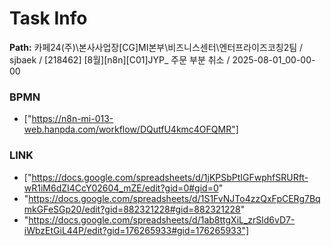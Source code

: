# Task Info

**Path:** 카페24(주)\본사사업장\[CG]MI본부\비즈니스센터\엔터프라이즈코칭2팀 / sjbaek / [218462] [8월][n8n][C01]JYP_ 주문 부분 취소 / 2025-08-01_00-00-00

### BPMN
- ["https://n8n-mi-013-web.hanpda.com/workflow/DQutfU4kmc4OFQMR"]

### LINK
- ["https://docs.google.com/spreadsheets/d/1jKPSbPtIGFwphfSRURft-wR1iM6dZI4CcY02604_mZE/edit?gid=0#gid=0"
- "https://docs.google.com/spreadsheets/d/1S1FvNJTo4zzQxFpCERg7BqmkGFeSGp20/edit?gid=882321228#gid=882321228"
- "https://docs.google.com/spreadsheets/d/1ab8ttgXiL_zrSld6vD7-iWbzEtGiL44P/edit?gid=176265933#gid=176265933"]

